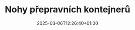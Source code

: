 ---
title: "Nohy přepravních kontejnerů"
description: "Confoot - nohy přepravních kontejnerů"
date: 2025-03-06T12:26:40+01:00
draft: false
---